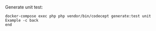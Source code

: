 Generate unit test:
```
docker-compose exec php php vendor/bin/codecept generate:test unit Example -c back
end
```